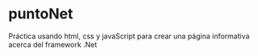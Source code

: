 # puntoNet
Práctica usando html, css y javaScript para crear una página informativa acerca del framework .Net
